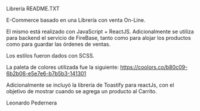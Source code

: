 Librería README.TXT

E-Commerce basado en una Librería con venta On-Line.

El mismo está realizado con JavaScript + ReactJS. Adicionalmente se utiliza para backend el servicio de FireBase, tanto como para alojar los productos como para guardar las órdenes de ventas.

Los estilos fueron dados con SCSS.

La paleta de colores utilizada fue la siguiente: https://coolors.co/b80c09-6b2b06-e5e7e6-b7b5b3-141301

Adicionalmente se incluyó la librería de Toastify para reactJs, con el objetivo de mostrar cuando se agrega un producto al Carrito.


Leonardo Pedernera
